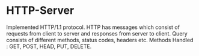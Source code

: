 # HTTP-Server
Implemented HTTP/1.1 protocol. HTTP has messages which consist of requests from client to server and responses from server to client. Query consists of different methods, status codes, headers etc. Methods Handled : GET, POST, HEAD, PUT, DELETE.
